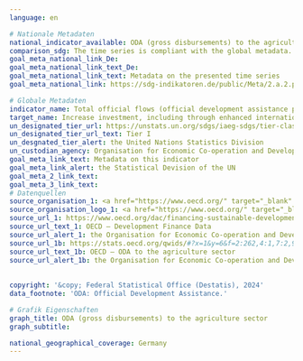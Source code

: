 ```yaml
---
language: en    

# Nationale Metadaten    
national_indicator_available: ODA (gross disbursements) to the agriculture sector    
comparison_sdg: The time series is compliant with the global metadata.    
goal_meta_national_link_De: 
goal_meta_national_link_text_De: 
goal_meta_national_link_text: Metadata on the presented time series
goal_meta_national_link: https://sdg-indikatoren.de/public/Meta/2.a.2.pdf    

# Globale Metadaten    
indicator_name: Total official flows (official development assistance plus other official flows) to the agriculture sector    
target_name: Increase investment, including through enhanced international cooperation, in rural infrastructure, agricultural research and extension services, technology development and plant and livestock gene banks in order to enhance agricultural productive capacity in developing countries, in particular least developed countries    
un_designated_tier_url: https://unstats.un.org/sdgs/iaeg-sdgs/tier-classification/    
un_designated_tier_url_text: Tier I    
un_desgnated_tier_alert: the United Nations Statistics Division    
un_custodian_agency: Organisation for Economic Co-operation and Development (OECD)    
goal_meta_link_text: Metadata on this indicator    
goal_meta_link_alert: the Statistical Devision of the UN    
goal_meta_2_link_text:     
goal_meta_3_link_text:         
# Datenquellen
source_organisation_1: <a href="https://www.oecd.org/" target="_blank" onclick="return confirm_alert('the Organisation for Economic Co-operation and Development','En');"> Organisation for Economic Co-operation and Development (OECD) </a>
source_organisation_logo_1: <a href="https://www.oecd.org/" target="_blank" onclick="return confirm_alert('the Organisation for Economic Co-operation and Development','En');"><img src="https://sdg-indikatoren.de/public/OrgImgEn/oecd.png" alt="Logo oecd" style="height:60px; width:148px"/></a>
source_url_1: https://www.oecd.org/dac/financing-sustainable-development/development-finance-data/
source_url_text_1: OECD – Development Finance Data
source_url_alert_1: the Organisation for Economic Co-operation and Development
source_url_1b: https://stats.oecd.org/qwids/#?x=1&y=6&f=2:262,4:1,7:2,9:85,3:268,5:3,8:85&q=2:262+4:1,2+7:2+9:85+3:51,268+5:3+8:85+1:2,10+6:2010,2011,2012,2013,2014,2015,2016,2017,2018,2019,2020,2021,2022
source_url_text_1b: OECD – ODA to the agriculture sector
source_url_alert_1b: the Organisation for Economic Co-operation and Development
    
    
copyright: '&copy; Federal Statistical Office (Destatis), 2024'    
data_footnote: 'ODA: Official Development Assistance.'    

# Grafik Eigenschaften    
graph_title: ODA (gross disbursements) to the agriculture sector
graph_subtitle:     

national_geographical_coverage: Germany    
---
```


<span></span>